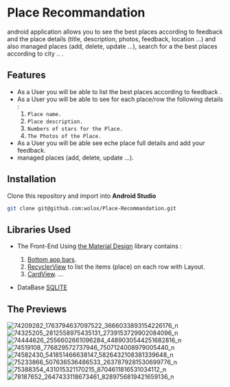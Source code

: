 
# Place Recommandation
android application allows you to see the best places according to feedback and the place details (title, description, photos, feedback, location ...) and also managed places (add, delete, update ...), search for a the best places according to city .. .

## Features
- As a User you will be able to list the best places according to feedback .
- As a User you will be able to see for each place/row the following details :
  1. `Place name.`
  2. `Place description.`
  3. `Numbers of stars for the Place.`
  4. `The Photos of the Place.`
- As a User you will be able see eche place full details and add your feedback.
- managed places (add, delete, update ...).

## Installation
Clone this repository and import into **Android Studio**
```bash
git clone git@github.com:wolox/Place-Recommandation.git
```
##  Libraries Used
- The Front-End Using [the Material Design](https://material.io/design/) library contains : 
  1. [Bottom app bars](https://material.io/develop/android/components/app-bars-bottom).
  2. [RecyclerView](https://material.io/components/lists) to list the items (place) on each row with Layout.
  3. [CardView](https://material.io/components/cards).
 ...<br/>
 
- DataBase [SQLITE](https://developer.android.com/reference/android/database/sqlite/package-summary)


## The Previews 
![74209282_1763794637097522_3666033893154226176_n](https://user-images.githubusercontent.com/40376977/69417604-520abb80-0d19-11ea-80ff-e0894a44f04a.png)
![74325205_2812558975435131_2739153729902084096_n](https://user-images.githubusercontent.com/40376977/69417608-520abb80-0d19-11ea-89f0-ad04df7feeb0.png)
![74444626_2556602661096284_4489030544251682816_n](https://user-images.githubusercontent.com/40376977/69417609-52a35200-0d19-11ea-9e54-cfd6c70fcc22.png)
![74519108_776829572737946_7507124008979005440_n](https://user-images.githubusercontent.com/40376977/69417610-52a35200-0d19-11ea-9688-3440a52357d3.png)
![74582430_541851466638147_5826432108381339648_n](https://user-images.githubusercontent.com/40376977/69417611-52a35200-0d19-11ea-90c4-b05bb398be62.png)
![75233866_507636536486533_2637879281530699776_n](https://user-images.githubusercontent.com/40376977/69417613-533be880-0d19-11ea-82e7-266ecd509358.png)
![75388354_431015321170215_8704611816531034112_n](https://user-images.githubusercontent.com/40376977/69417614-53d47f00-0d19-11ea-9cae-f0dbccc3f332.png)
![78187652_2647433118673461_8289756819421659136_n](https://user-images.githubusercontent.com/40376977/69417616-53d47f00-0d19-11ea-8333-f6fd2508e5be.png)
